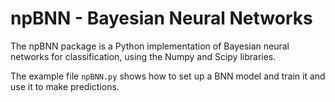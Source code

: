 # npBNN - Bayesian Neural Networks
The npBNN package is a Python implementation of Bayesian neural networks for classification, using the Numpy and Scipy libraries. 

The example file `npBNN.py` shows how to set up a BNN model and train it and use it to make predictions.
